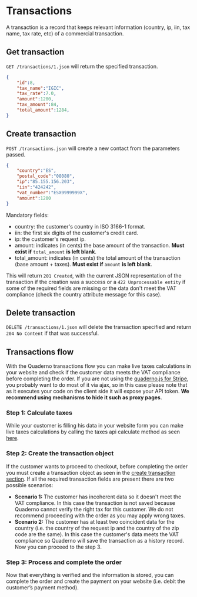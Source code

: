 # Transactions
A transaction is a record that keeps relevant information (country, ip, iin, tax name, tax rate, etc) of a commercial transaction.

## Get transaction
`GET /transactions/1.json` will return the specified transaction.

```json
{
    "id":8,
    "tax_name":"IGIC",
    "tax_rate":7.0,
    "amount":1200,
    "tax_amount":84,
    "total_amount":1284,
}
```

## Create transaction
`POST /transactions.json` will create a new contact from the parameters passed.

```json
{
    "country":"ES",
    "postal_code":"08080",
    "ip":"85.155.156.203",
    "iin":"424242",
    "vat_number":"ESX9999999X",
    "amount":1200
}
```
Mandatory fields:

* country: the customer's country in ISO 3166-1 format.
* iin: the first six digits of the customer's credit card.
* ip: the customer's request ip.
* amount: indicates (in cents) the base amount of the transaction. **Must exist if** `total_amount` **is left blank**.
* total_amount: indicates (in cents) the total amount of the transaction (base amount + taxes). **Must exist if** `amount` **is left blank**.


This will return `201 Created`, with the current JSON representation of the transaction if the creation was a success or a `422 Unprocessable entity` if some of the required fields are missing or the data don't meet the VAT compliance (check the country attribute message for this case).

## Delete transaction
`DELETE /transactions/1.json` will delete the transaction specified and return `204 No Content` if that was successful.


## Transactions flow

With the Quaderno transactions flow you can make live taxes calculations in your website and check if the customer data meets the VAT compliance before completing the order. 
If you are not using the [quaderno.js for Stripe](https://github.com/quaderno/quaderno.js), you probably want to do most of it via ajax, so in this case please note that as it executes your code on the client side it will expose your API token. **We recommend using mechanisms to hide it such as proxy pages**.

### Step 1: Calculate taxes
While your customer is filling his data in your website form you can make live taxes calculations by calling the taxes api calculate method as seen [here](https://github.com/quaderno/quaderno-api/blob/master/sections/taxes.md#calculate-taxes). 

### Step 2: Create the transaction object
If the customer wants to proceed to checkout, before completing the order you must create a transaction object as seen in the [create transaction section](https://github.com/quaderno/quaderno-api/blob/master/sections/transactions.md#create-transactions). If all the required transaction fields are present there are two possible scenarios:

* **Scenario 1:** The customer has incoherent data so it doesn't meet the VAT compliance. In this case the transaction is not saved because Quaderno cannot verify the right tax for this customer. We do not recommend proceeding with the order as you may apply wrong taxes.
* **Scenario 2:** The customer has at least two coincident data for the country (i.e. the country of the request ip  and the country of the zip code are the same). In this case the customer's data meets the VAT compliance so Quaderno will save the transaction as a history record. Now you can proceed to the step 3.

### Step 3: Process and complete the order
Now that everything is verified and the information is stored, you can complete the order and create the payment on your website (i.e. debit the customer’s payment method).
